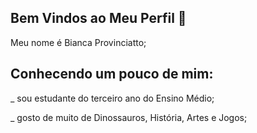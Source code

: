 ## Bem Vindos ao Meu Perfil 🌱

Meu nome é Bianca Provinciatto;

## Conhecendo um pouco de mim:

  _ sou estudante do terceiro ano do Ensino Médio;
  
  _ gosto de muito de Dinossauros, História, Artes e Jogos;
